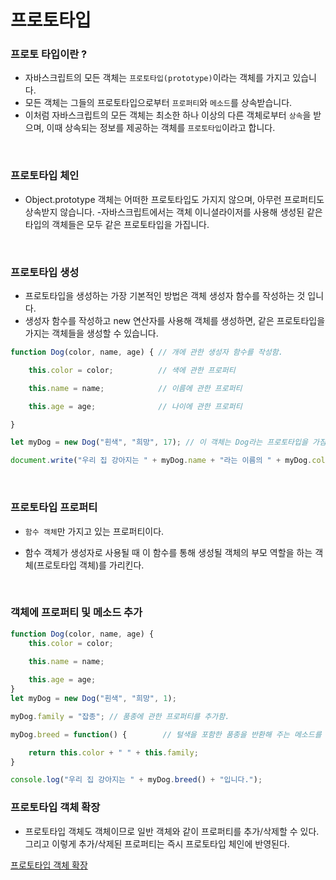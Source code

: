 # 프로토타입

### 프로토 타입이란 ?
- 자바스크립트의 모든 객체는 `프로토타입(prototype)`이라는 객체를 가지고 있습니다.  
- 모든 객체는 그들의 프로토타입으로부터 `프로퍼티`와 `메소드`를 상속받습니다.  
- 이처럼 자바스크립트의 모든 객체는 최소한 하나 이상의 다른 객체로부터 `상속`을 받으며, 이때 상속되는 정보를 제공하는 객체를 `프로토타입`이라고 합니다.

<br>

### 프로토타입 체인
- Object.prototype 객체는 어떠한 프로토타입도 가지지 않으며, 아무런 프로퍼티도 상속받지 않습니다.
-자바스크립트에서는 객체 이니셜라이저를 사용해 생성된 같은 타입의 객체들은 모두 같은 프로토타입을 가집니다.

<br>

### 프로토타입 생성
- 프로토타입을 생성하는 가장 기본적인 방법은 객체 생성자 함수를 작성하는 것 입니다.
- 생성자 함수를 작성하고 new 연산자를 사용해 객체를 생성하면, 같은 프로토타입을 가지는 객체들을 생성할 수 있습니다.
```js
function Dog(color, name, age) { // 개에 관한 생성자 함수를 작성함.

    this.color = color;          // 색에 관한 프로퍼티

    this.name = name;            // 이름에 관한 프로퍼티

    this.age = age;              // 나이에 관한 프로퍼티

}

let myDog = new Dog("흰색", "희망", 17); // 이 객체는 Dog라는 프로토타입을 가짐.

document.write("우리 집 강아지는 " + myDog.name + "라는 이름의 " + myDog.color + " 털이 매력적인 강아지입니다.");
```

<br>

### 프로토타입 프로퍼티

- `함수 객체`만 가지고 있는 프로퍼티이다.

- 함수 객체가 생성자로 사용될 때 이 함수를 통해 생성될 객체의 부모 역할을 하는 객체(프로토타입 객체)를 가리킨다.

<br>

### 객체에 프로퍼티 및 메소드 추가  


```js
function Dog(color, name, age) {
    this.color = color;

    this.name = name;
    
    this.age = age;
}
let myDog = new Dog("흰색", "희망", 1);

myDog.family = "잡종"; // 품종에 관한 프로퍼티를 추가함.

myDog.breed = function() {        // 털색을 포함한 품종을 반환해 주는 메소드를 추가함.

    return this.color + " " + this.family;
}

console.log("우리 집 강아지는 " + myDog.breed() + "입니다.");

```

### 프로토타입 객체 확장

- 프로토타입 객체도 객체이므로 일반 객체와 같이 프로퍼티를 추가/삭제할 수 있다. 그리고 이렇게 추가/삭제된 프로퍼티는 즉시 프로토타입 체인에 반영된다.

[프로토타입 객체 확장](https://poiemaweb.com/img/extension_prototype.png)
